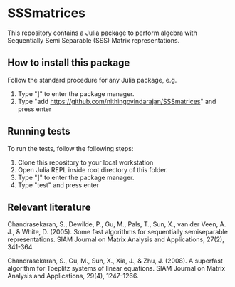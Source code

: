 # SSSmatrices

This repository contains a Julia package to perform algebra with Sequentially Semi Separable (SSS) Matrix representations.

## How to install this package

Follow the standard procedure for any Julia package, e.g.

1. Type "]" to enter the package manager.
2. Type "add https://github.com/nithingovindarajan/SSSmatrices" and press enter 


## Running tests

To run the tests, follow the following steps:
1. Clone this repository to your local workstation
2. Open Julia REPL inside root directory of this folder.
3. Type "]" to enter the package manager.
4. Type "test" and press enter 

## Relevant literature

Chandrasekaran, S., Dewilde, P., Gu, M., Pals, T., Sun, X., van der Veen, A. J., & White, D. (2005). Some fast algorithms for sequentially semiseparable representations. SIAM Journal on Matrix Analysis and Applications, 27(2), 341-364.

Chandrasekaran, S., Gu, M., Sun, X., Xia, J., & Zhu, J. (2008). A superfast algorithm for Toeplitz systems of linear equations. SIAM Journal on Matrix Analysis and Applications, 29(4), 1247-1266.



<!-- 
GOALS:
- QR-based solver
- add ULV
- Transposing SSS matrices
- LU decomposition
- QR decomposition
- SSS matrix-matrix multiply
- SSS inverse
- extnd solvers to minimum norm and overdetermined systems
 -->





